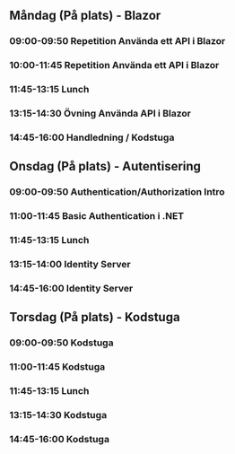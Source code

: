 ## Måndag (På plats) - Blazor
### 09:00-09:50 Repetition Använda ett API i Blazor
### 10:00-11:45 Repetition Använda ett API i Blazor
### 11:45-13:15 Lunch
### 13:15-14:30 Övning Använda API i Blazor
### 14:45-16:00 Handledning / Kodstuga

## Onsdag (På plats) - Autentisering
### 09:00-09:50 Authentication/Authorization Intro
### 11:00-11:45 Basic Authentication i .NET
### 11:45-13:15 Lunch
### 13:15-14:00 Identity Server
### 14:45-16:00 Identity Server

## Torsdag (På plats) - Kodstuga
### 09:00-09:50 Kodstuga
### 11:00-11:45 Kodstuga
### 11:45-13:15 Lunch
### 13:15-14:30 Kodstuga
### 14:45-16:00 Kodstuga
